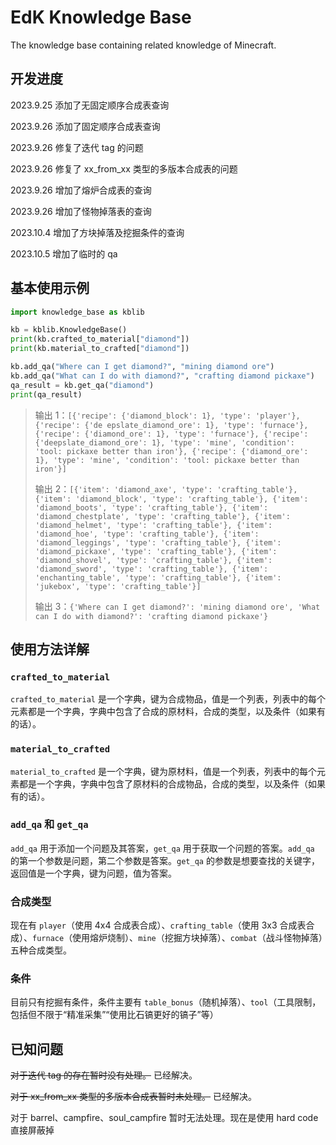 # EdK Knowledge Base

The knowledge base containing related knowledge of Minecraft.

## 开发进度

2023.9.25 添加了无固定顺序合成表查询

2023.9.26 添加了固定顺序合成表查询

2023.9.26 修复了迭代 tag 的问题

2023.9.26 修复了 xx_from_xx 类型的多版本合成表的问题

2023.9.26 增加了熔炉合成表的查询

2023.9.26 增加了怪物掉落表的查询

2023.10.4 增加了方块掉落及挖掘条件的查询

2023.10.5 增加了临时的 qa

## 基本使用示例

```python
import knowledge_base as kblib

kb = kblib.KnowledgeBase()
print(kb.crafted_to_material["diamond"])
print(kb.material_to_crafted["diamond"])

kb.add_qa("Where can I get diamond?", "mining diamond ore")
kb.add_qa("What can I do with diamond?", "crafting diamond pickaxe")
qa_result = kb.get_qa("diamond")
print(qa_result)
```
>输出 1：`[{'recipe': {'diamond_block': 1}, 'type': 'player'}, {'recipe': {'de epslate_diamond_ore': 1}, 'type': 'furnace'}, {'recipe': {'diamond_ore': 1}, 'type': 'furnace'}, {'recipe': {'deepslate_diamond_ore': 1}, 'type': 'mine', 'condition': 'tool: pickaxe better than iron'}, {'recipe': {'diamond_ore': 1}, 'type': 'mine', 'condition': 'tool: pickaxe better than iron'}]`
>
>输出 2：`[{'item': 'diamond_axe', 'type': 'crafting_table'}, {'item': 'diamond_block', 'type': 'crafting_table'}, {'item': 'diamond_boots', 'type': 'crafting_table'}, {'item': 'diamond_chestplate', 'type': 'crafting_table'}, {'item': 'diamond_helmet', 'type': 'crafting_table'}, {'item': 'diamond_hoe', 'type': 'crafting_table'}, {'item': 'diamond_leggings', 'type': 'crafting_table'}, {'item': 'diamond_pickaxe', 'type': 'crafting_table'}, {'item': 'diamond_shovel', 'type': 'crafting_table'}, {'item': 'diamond_sword', 'type': 'crafting_table'}, {'item': 'enchanting_table', 'type': 'crafting_table'}, {'item': 'jukebox', 'type': 'crafting_table'}]`
>
>输出 3：`{'Where can I get diamond?': 'mining diamond ore', 'What can I do with diamond?': 'crafting diamond pickaxe'}`

## 使用方法详解

### `crafted_to_material`

`crafted_to_material` 是一个字典，键为合成物品，值是一个列表，列表中的每个元素都是一个字典，字典中包含了合成的原材料，合成的类型，以及条件（如果有的话）。

### `material_to_crafted`

`material_to_crafted` 是一个字典，键为原材料，值是一个列表，列表中的每个元素都是一个字典，字典中包含了原材料的合成物品，合成的类型，以及条件（如果有的话）。

### `add_qa` 和 `get_qa`

`add_qa` 用于添加一个问题及其答案，`get_qa` 用于获取一个问题的答案。`add_qa` 的第一个参数是问题，第二个参数是答案。`get_qa` 的参数是想要查找的关键字，返回值是一个字典，键为问题，值为答案。

### 合成类型

现在有 `player`（使用 4x4 合成表合成）、`crafting_table`（使用 3x3 合成表合成）、`furnace`（使用熔炉烧制）、`mine`（挖掘方块掉落）、`combat`（战斗怪物掉落）五种合成类型。

### 条件

目前只有挖掘有条件，条件主要有 `table_bonus`（随机掉落）、`tool`（工具限制，包括但不限于“精准采集”“使用比石镐更好的镐子”等）

## 已知问题

~~对于迭代 tag 的存在暂时没有处理。~~ 已经解决。

~~对于 xx_from_xx 类型的多版本合成表暂时未处理。~~ 已经解决。

对于 barrel、campfire、soul_campfire 暂时无法处理。现在是使用 hard code 直接屏蔽掉
